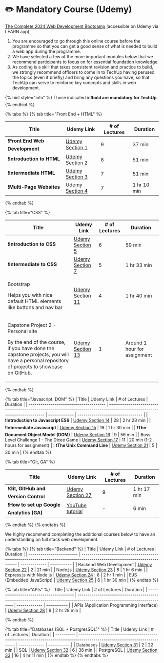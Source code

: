 # ✏️ Mandatory Course (Udemy)

[The Complete 2024 Web Development Bootcamp](https://learncsc.udemy.com/course/the-complete-web-development-bootcamp/learn/lecture/12638830#notes) (accessible on Udemy via LEARN app)

1. You are encouraged to go through this online course before the programme so that you can get a good sense of what is needed to build a web app during the programme.
2. We have selected a few of the more important modules below that we recommend participants to focus on for essential foundation knowledge.
3. As coding is a skill that takes consistent revision and practice to build, we strongly recommend officers to come in to TechUp having perused the topics (even if briefly) and bring any questions you have, so that TechUp can serve to reinforce key concepts and skills in web development.

{% hint style="info" %}
Those indicated in❗️**bold are mandatory for TechUp**.
{% endhint %}

{% tabs %}
{% tab title="Front End + HTML" %}


| Title                           | Udemy Link                                                                                                                 | # of Lectures | Duration    |
| ------------------------------- | -------------------------------------------------------------------------------------------------------------------------- | ------------- | ----------- |
| ❗️**Front End Web Development** | [Udemy Section 1](https://learncsc.udemy.com/course/the-complete-web-development-bootcamp/learn/lecture/12638830#overview) | 9             | 37 min      |
| ❗️**Introduction to HTML**      | [Udemy Section 2](https://learncsc.udemy.com/course/the-complete-web-development-bootcamp/learn/lecture/37390282#overview) | 8             | 51 min      |
| ❗️**Intermediate HTML**         | [Udemy Section 3](https://learncsc.udemy.com/course/the-complete-web-development-bootcamp/learn/lecture/37349778#overview) | 7             | 51 min      |
| ❗️**Multi-Page Websites**       | [Udemy Section 4](https://learncsc.udemy.com/course/the-complete-web-development-bootcamp/learn/lecture/37349942#overview) | 7             | 1 hr 10 min |
{% endtab %}

{% tab title="CSS" %}


| Title                                                                                                                                                                                    | Udemy Link                                                                                                                  | # of Lectures | Duration                     |
| ---------------------------------------------------------------------------------------------------------------------------------------------------------------------------------------- | --------------------------------------------------------------------------------------------------------------------------- | ------------- | ---------------------------- |
| ❗️**Introduction to CSS**                                                                                                                                                                | [Udemy Section 5](https://learncsc.udemy.com/course/the-complete-web-development-bootcamp/learn/lecture/37350296#overview)  | 6             | 59 min                       |
| ❗️**Intermediate to CSS**                                                                                                                                                                | [Udemy Section 7](https://learncsc.udemy.com/course/the-complete-web-development-bootcamp/learn/lecture/37350528#overview)  | 5             | 1 hr 33 min                  |
| <p>Bootstrap</p><p>Helps you with nice default HTML elements like buttons and nav bar</p>                                                                                                | [Udemy Section 11](https://learncsc.udemy.com/course/the-complete-web-development-bootcamp/learn/lecture/37368626#notes)    | 4             | 1 hr 40 min                  |
| <p>Capstone Project 2 - Personal site</p><p>By the end of the course, if you have done the capstone projects, you will have a personal repository of projects to showcase on GitHub.</p> | [Udemy Section 13](https://learncsc.udemy.com/course/the-complete-web-development-bootcamp/learn/lecture/37331054#overview) | 1             | Around 1 hour for assignment |
{% endtab %}

{% tab title="Javascript, DOM" %}
| Title                                   | Udemy Link                                                                                                                  | # of Lectures | Duration                          |
| --------------------------------------- | --------------------------------------------------------------------------------------------------------------------------- | ------------- | --------------------------------- |
| ❗️**Introduction to Javascript ES6**    | [Udemy Section 14](https://learncsc.udemy.com/course/the-complete-web-development-bootcamp/learn/lecture/12371320#overview) | 28            | 2 hr 28 min                       |
| ❗️**Intermediate Javascript**           | [Udemy Section 15](https://learncsc.udemy.com/course/the-complete-web-development-bootcamp/learn/lecture/12373892#overview) | 19            | 1 hr 30 min                       |
| ❗️**The Document Object Model (DOM)**   | [Udemy Section 16](https://learncsc.udemy.com/course/the-complete-web-development-bootcamp/learn/lecture/12374106#overview) | 9             | 56 min                            |
| Boss Level Challenge 1 - The Dicee Game | [Udemy Section 17](https://learncsc.udemy.com/course/the-complete-web-development-bootcamp/learn/lecture/12383900#overview) | 11            | 20 min (1-2 hours for assignment) |
| ❗️**The Unix Command Line**             | [Udemy Section 21](https://learncsc.udemy.com/course/the-complete-web-development-bootcamp/learn/lecture/12371166#overview) | 5             | 30 min                            |
{% endtab %}

{% tab title="Git, GA" %}


| Title                                     | Udemy Link                                                                                                                  | # of Lectures | Duration    |
| ----------------------------------------- | --------------------------------------------------------------------------------------------------------------------------- | ------------- | ----------- |
| ❗️**Git, GitHub and Version Control**     | [Udemy Section 27](https://learncsc.udemy.com/course/the-complete-web-development-bootcamp/learn/lecture/12386072#overview) | 9             | 1 hr 17 min |
| ❗️**How to set up Google Analytics (GA)** | [YouTube tutorial](https://www.youtube.com/watch?v=f3X-hYRxBL8)                                                             | -             | 6 min       |
{% endtab %}
{% endtabs %}

We highly recommend completing the additional courses below to have an understanding on full stack web development.

{% tabs %}
{% tab title="Backend" %}
| Title                     | Udemy Link                                                                                                                  | # of Lectures | Duration    |
| ------------------------- | --------------------------------------------------------------------------------------------------------------------------- | ------------- | ----------- |
| Backend Web Development   | [Udemy Section 22](https://learncsc.udemy.com/course/the-complete-web-development-bootcamp/learn/lecture/12407820#overview) | 2             | 21 min      |
| Node.js                   | [Udemy Section 23](https://learncsc.udemy.com/course/the-complete-web-development-bootcamp/learn/lecture/12384268#overview) | 8             | 1 hr 6 min  |
| Express.js with Node.js   | [Udemy Section 24](https://learncsc.udemy.com/course/the-complete-web-development-bootcamp/learn/lecture/12384462#overview) | 8             | 2 hr 1 min  |
| EJS (Embedded JavaScript) | [Udemy Section 25](https://learncsc.udemy.com/course/the-complete-web-development-bootcamp/learn/lecture/38911782#overview) | 6             | 1 hr 30 min |
{% endtab %}

{% tab title="APIs" %}
| Title                                    | Udemy Link                                                                                                                  | # of Lectures | Duration    |
| ---------------------------------------- | --------------------------------------------------------------------------------------------------------------------------- | ------------- | ----------- |
| APIs (Application Programming Interface) | [Udemy Section 28](https://learncsc.udemy.com/course/the-complete-web-development-bootcamp/learn/lecture/38912006#overview) | 8             | 2 hr 28 min |


{% endtab %}

{% tab title="Databases (SQL + PostgresSQL)" %}
| Title      | Udemy Link                                                                                                                  | # of Lectures | Duration    |
| ---------- | --------------------------------------------------------------------------------------------------------------------------- | ------------- | ----------- |
| Databases  | [Udemy Section 31](https://learncsc.udemy.com/course/the-complete-web-development-bootcamp/learn/lecture/40494138#overview) | 2             | 22 min      |
| SQL        | [Udemy Section 32](https://learncsc.udemy.com/course/the-complete-web-development-bootcamp/learn/lecture/12385674#overview) | 6             | 36 min      |
| PostgreSQL | [Udemy Section 33](https://learncsc.udemy.com/course/the-complete-web-development-bootcamp/learn/lecture/40494144#overview) | 16            | 4 hr 11 min |
{% endtab %}
{% endtabs %}

